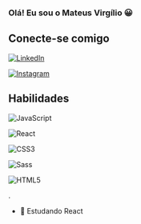 ### Olá! Eu sou o Mateus Virgílio 😀


## Conecte-se comigo
[![LinkedIn](https://img.shields.io/badge/LinkedIn-000?style=for-the-badge&logo=linkedin&logoColor=0E76A8)](https://www.linkedin.com/in/mateus-virg%C3%ADlio-103590219/)

[![Instagram](https://img.shields.io/badge/Instagram-000?style=for-the-badge&logo=instagram)](https://www.instagram.com/mateusvirgilio/)

## Habilidades
![JavaScript](https://img.shields.io/badge/JavaScript-000?style=for-the-badge&logo=javascript)

![React](https://img.shields.io/badge/React-000?style=for-the-badge&logo=react)

![CSS3](https://img.shields.io/badge/CSS3-000?style=for-the-badge&logo=css3&logoColor=264CE4)

![Sass](https://img.shields.io/badge/Sass-000?style=for-the-badge&logo=sass)

![HTML5](https://img.shields.io/badge/HTML5-000?style=for-the-badge&logo=html5)



.
- 🌱 Estudando React

